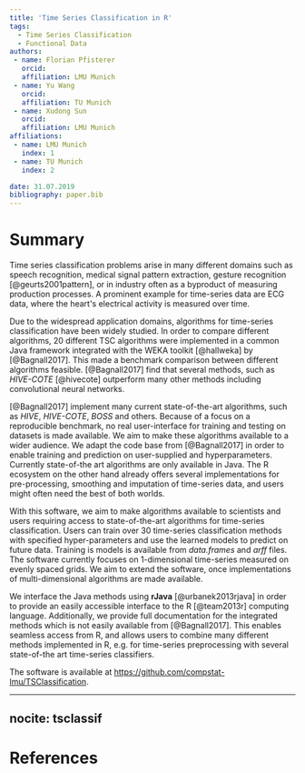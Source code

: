 ```yaml
---
title: 'Time Series Classification in R'
tags:
  - Time Series Classification
  - Functional Data
authors:
 - name: Florian Pfisterer
   orcid:
   affiliation: LMU Munich
 - name: Yu Wang
   orcid:
   affiliation: TU Munich
 - name: Xudong Sun
   orcid:
   affiliation: LMU Munich
affiliations:
 - name: LMU Munich
   index: 1
 - name: TU Munich
   index: 2

date: 31.07.2019
bibliography: paper.bib
---
```


# Summary
Time series classification problems arise in many different domains such as speech recognition, medical signal pattern extraction, gesture recognition [@geurts2001pattern], or in industry often as a byproduct of measuring production processes.
A prominent example for time-series data are ECG data, where the heart's electrical activity is measured over time.

Due to the widespread application domains, algorithms for time-series classification have been widely studied.
In order to compare different algorithms, 20 different TSC algorithms were implemented in a common Java framework integrated with the WEKA toolkit [@hallweka] by [@Bagnall2017].
This made a benchmark comparison between different algorithms feasible.
[@Bagnall2017] find that several methods, such as *HIVE-COTE* [@hivecote] outperform many other methods including convolutional neural networks.

[@Bagnall2017] implement many current state-of-the-art algorithms, such as *HIVE*, *HIVE-COTE*, *BOSS* and others.
Because of a focus on a reproducible benchmark, no real user-interface for training and testing on datasets is made available.
We aim to make these algorithms available to a wider audience. We adapt the code base from [@Bagnall2017] in order to enable training and prediction on user-supplied and hyperparameters.
Currently state-of-the art algorithms are only available in Java. The R ecosystem on the other hand already offers several implementations for pre-processing, smoothing and imputation of time-series data, and users might often need the best of both worlds.

With this software, we aim to make algorithms available to scientists and users requiring access to state-of-the-art algorithms for time-series classification. Users can train over 30 time-series classification methods with specified hyper-parameters and use the learned models to predict on future data. Training is models is available from *data.frames* and *arff* files.
The software currently focuses on 1-dimensional time-series measured on evenly spaced grids.
We aim to extend the software, once implementations of multi-dimensional algorithms are made available.

We interface the Java methods using **rJava** [@urbanek2013rjava] in order to provide an easily accessible interface to the R [@team2013r] computing language.
Additionally, we provide full documentation for the integrated methods which is not easily available from [@Bagnall2017].
This enables seamless access from R, and allows users to combine many different methods implemented in R, e.g. for time-series preprocessing with several state-of-the art time-series classifiers.

The software is available at https://github.com/compstat-lmu/TSClassification.

---
nocite: tsclassif
---

# References



